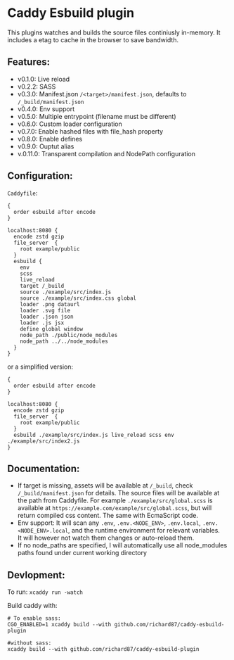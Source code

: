 # Caddy Esbuild plugin

This plugins watches and builds the source files continiusly in-memory. It includes a etag to cache in the browser to save bandwidth.

## Features:
- v0.1.0: Live reload 
- v0.2.2: SASS 
- v0.3.0: Manifest.json `/<target>/manifest.json`, defaults to `/_build/manifest.json` 
- v0.4.0: Env support 
- v0.5.0: Multiple entrypoint (filename must be different) 
- v0.6.0: Custom loader configuration 
- v0.7.0: Enable hashed files with file_hash property 
- v0.8.0: Enable defines 
- v0.9.0: Ouptut alias 
- v.0.11.0: Transparent compilation and NodePath configuration

## Configuration:
`Caddyfile`:
```
{
  order esbuild after encode
}

localhost:8080 {
  encode zstd gzip
  file_server  {
    root example/public
  }
  esbuild {
    env
    scss
    live_reload
    target /_build
    source ./example/src/index.js
    source ./example/src/index.css global
    loader .png dataurl
    loader .svg file
    loader .json json
    loader .js jsx
    define global window
    node_path ./public/node_modules
    node_path ../../node_modules
  }
}
```
or a simplified version: 
```
{
  order esbuild after encode
}

localhost:8080 {
  encode zstd gzip
  file_server  {
    root example/public
  }
  esbuild ./example/src/index.js live_reload scss env ./example/src/index2.js
}
```

## Documentation:
- If target is missing, assets will be available at `/_build`, check `/_build/manifest.json` for details. The source files will be available at the path from Caddyfile. For example `./example/src/global.scss` is available at `https://example.com/example/src/global.scss`, but will return compiled css content. The same with EcmaScript code.
- Env support: It will scan any `.env`, `.env.<NODE_ENV>`, `.env.local`, `.env.<NODE_ENV>.local`, and the runtime environment for relevant variables.  
  It will however not watch them changes or auto-reload them. 
- If no node_paths are specified, I will automatically use all node_modules paths found under current working directory

## Devlopment:

To run: `xcaddy run -watch`

Build caddy with: 
```shell
# To enable sass:
CGO_ENABLED=1 xcaddy build --with github.com/richard87/caddy-esbuild-plugin

#without sass:
xcaddy build --with github.com/richard87/caddy-esbuild-plugin
```